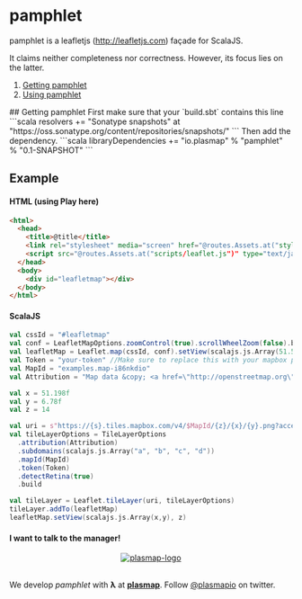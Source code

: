 # pamphlet
pamphlet is a leafletjs (http://leafletjs.com) façade for ScalaJS.

It claims neither completeness nor correctness.
However, its focus lies on the latter.

1. [Getting pamphlet](#getting-it)
2. [Using pamphlet](#using-it)

<a name="getting-it"/>
## Getting pamphlet
First make sure that your `build.sbt` contains this line
```scala
resolvers += "Sonatype snapshots" at "https://oss.sonatype.org/content/repositories/snapshots/"
```
Then add the dependency.
```scala
libraryDependencies += "io.plasmap" % "pamphlet" % "0.1-SNAPSHOT"
```

## Example
#### HTML (using Play here)
```html
<html>
  <head>
    <title>@title</title>
    <link rel="stylesheet" media="screen" href="@routes.Assets.at("stylesheets/leaflet.css")">
    <script src="@routes.Assets.at("scripts/leaflet.js")" type="text/javascript"></script>
  </head>
  <body>
    <div id="leafletmap"></div>
  </body>
</html>
```

#### ScalaJS
```scala
val cssId = "#leafletmap"
val conf = LeafletMapOptions.zoomControl(true).scrollWheelZoom(false).build
val leafletMap = Leaflet.map(cssId, conf).setView(scalajs.js.Array(51.505f, -0.09f), 13)
val Token = "your-token" //Make sure to replace this with your mapbox public token
val MapId = "examples.map-i86nkdio"
val Attribution = "Map data &copy; <a href=\"http://openstreetmap.org\">OpenStreetMap</a> contributors, <a href=\"http://creativecommons.org/licenses/by-sa/2.0/\">CC-BY-SA</a>, Imagery © <a href=\"http://mapbox.com\">Mapbox</a>"

val x = 51.198f
val y = 6.78f
val z = 14

val uri = s"https://{s}.tiles.mapbox.com/v4/$MapId/{z}/{x}/{y}.png?access_token=$Token"
val tileLayerOptions = TileLayerOptions
  .attribution(Attribution)
  .subdomains(scalajs.js.Array("a", "b", "c", "d"))
  .mapId(MapId)
  .token(Token)
  .detectRetina(true)
  .build

val tileLayer = Leaflet.tileLayer(uri, tileLayerOptions)
tileLayer.addTo(leafletMap)
leafletMap.setView(scalajs.js.Array(x,y), z)
```

#### I want to talk to the manager!

<p align="center">
<a href="http://plasmap.io">
  <img src="https://avatars3.githubusercontent.com/u/10074281?v=3&s=100" alt="plasmap-logo">
</a>
<br/><br/>

We develop <em>pamphlet</em> with <b>λ</b> at <a href="http://plasmap.io"><b>plasmap</b></a>.
Follow <a href="https://twitter.com/plasmapio">@plasmapio</a> on twitter.
</p>
